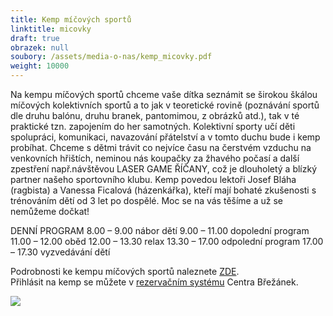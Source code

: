 ```yaml
---
title: Kemp míčových sportů
linktitle: micovky
draft: true
obrazek: null
soubory: /assets/media-o-nas/kemp_micovky.pdf
weight: 10000
---
```

Na kempu míčových sportů chceme vaše dítka seznámit se širokou škálou míčových kolektivních sportů a to jak v teoretické rovině (poznávání sportů dle druhu balónu, druhu branek, pantomimou, z obrázků atd.), tak v té praktické tzn. zapojením do her samotných.
Kolektivní sporty učí děti spolupráci, komunikaci, navazování přátelství a v tomto duchu bude i kemp probíhat. Chceme s dětmi trávit co nejvíce času na čerstvém vzduchu na venkovních hřištích, neminou nás koupačky za žhavého počasí a další zpestření např.návštěvou LASER GAME ŘÍČANY, což je dlouholetý a blízký partner našeho sportovního klubu. Kemp povedou lektoři Josef Bláha (ragbista) a Vanessa Ficalová
(házenkářka), kteří mají bohaté zkušenosti s trénováním dětí od 3 let po dospělé. 
Moc se na vás těšíme a už se nemůžeme dočkat!

DENNÍ PROGRAM
8.00 – 9.00 nábor dětí
9.00 – 11.00 dopolední program
11.00 – 12.00 oběd
12.00 – 13.30 relax
13.30 – 17.00 odpolední program
17.00 – 17.30 vyzvedávání dětí

Podrobnosti ke kempu míčových sportů naleznete [ZDE](/assets/media-o-nas/kemp_micovky.pdf).\
Přihlásit na kemp se můžete v  [rezervačním systému](https://brezanek.webooker.eu/Actions/Register/125073?returnUrl=Actions&tabName=detail) Centra Břežánek.

![](/assets/media/letak-kemp-micovych-sportu.jpg)